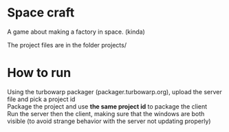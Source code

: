 # Space craft
A game about making a factory in space. (kinda)

The project files are in the folder projects/

# How to run
Using the turbowarp packager (packager.turbowarp.org), upload the server file and pick a project id <br>
Package the project and use **the same project id** to package the client <br>
Run the server then the client, making sure that the windows are both visible (to avoid strange behavior with the server not updating properly)
